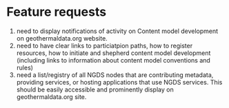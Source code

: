 Feature requests
=============

1. need to display notifications of activity on Content model development on geothermaldata.org website. 
2. need to have clear links to particiatpion paths, how to register resources, how to initiate and shepherd content model development (including links to information about content model conventions and rules)
3. need a list/registry of all NGDS nodes that are contributing metadata, providing services, or hosting applications that use NGDS services. This should be easily accessible and prominently display on geothermaldata.org site.
